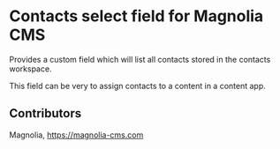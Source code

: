 # Contacts select field for Magnolia CMS

Provides a custom field which will list all contacts stored in the contacts workspace.

This field can be very to assign contacts to a content in a content app.

## Contributors

Magnolia, https://magnolia-cms.com

